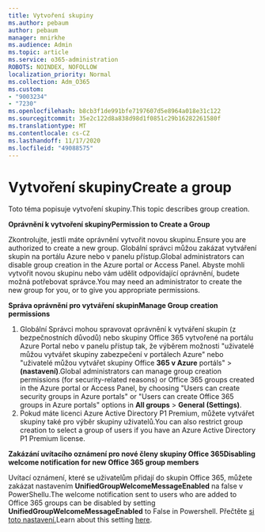 ```yaml
---
title: Vytvoření skupiny
ms.author: pebaum
author: pebaum
manager: mnirkhe
ms.audience: Admin
ms.topic: article
ms.service: o365-administration
ROBOTS: NOINDEX, NOFOLLOW
localization_priority: Normal
ms.collection: Adm_O365
ms.custom:
- "9003234"
- "7230"
ms.openlocfilehash: b8cb3f1de991bfe7197607d5e8964a018e31c122
ms.sourcegitcommit: 35e2c122d8a838d98d1f0851c29b16282261580f
ms.translationtype: MT
ms.contentlocale: cs-CZ
ms.lasthandoff: 11/17/2020
ms.locfileid: "49088575"
---
```

# <a name="create-a-group"></a><span data-ttu-id="33357-102">Vytvoření skupiny</span><span class="sxs-lookup"><span data-stu-id="33357-102">Create a group</span></span>

<span data-ttu-id="33357-103">Toto téma popisuje vytvoření skupiny.</span><span class="sxs-lookup"><span data-stu-id="33357-103">This topic describes group creation.</span></span>

<span data-ttu-id="33357-104">**Oprávnění k vytvoření skupiny**</span><span class="sxs-lookup"><span data-stu-id="33357-104">**Permission to Create a Group**</span></span>

<span data-ttu-id="33357-105">Zkontrolujte, jestli máte oprávnění vytvořit novou skupinu.</span><span class="sxs-lookup"><span data-stu-id="33357-105">Ensure you are authorized to create a new group.</span></span> <span data-ttu-id="33357-106">Globální správci můžou zakázat vytváření skupin na portálu Azure nebo v panelu přístup.</span><span class="sxs-lookup"><span data-stu-id="33357-106">Global administrators can disable group creation in the Azure portal or Access Panel.</span></span> <span data-ttu-id="33357-107">Abyste mohli vytvořit novou skupinu nebo vám udělit odpovídající oprávnění, budete možná potřebovat správce.</span><span class="sxs-lookup"><span data-stu-id="33357-107">You may need an administrator to create the new group for you, or to give you appropriate permissions.</span></span>

<span data-ttu-id="33357-108">**Správa oprávnění pro vytváření skupin**</span><span class="sxs-lookup"><span data-stu-id="33357-108">**Manage Group creation permissions**</span></span>

1. <span data-ttu-id="33357-109">Globální Správci mohou spravovat oprávnění k vytváření skupin (z bezpečnostních důvodů) nebo skupiny Office 365 vytvořené na portálu Azure Portal nebo v panelu přístup tak, že výběrem možnosti "uživatelé můžou vytvářet skupiny zabezpečení v portálech Azure" nebo "uživatelé můžou vytvářet skupiny Office **365 v Azure** portáls"  >  **(nastavení)**.</span><span class="sxs-lookup"><span data-stu-id="33357-109">Global administrators can manage group creation permissions (for security-related reasons) or Office 365 groups created in the Azure portal or Access Panel, by choosing "Users can create security groups in Azure portals" or "Users can create Office 365 groups in Azure portals" options in **All groups** > **General (Settings)**.</span></span>
2. <span data-ttu-id="33357-110">Pokud máte licenci Azure Active Directory P1 Premium, můžete vytvářet skupiny také pro výběr skupiny uživatelů.</span><span class="sxs-lookup"><span data-stu-id="33357-110">You can also restrict group creation to select a group of users if you have an Azure Active Directory P1 Premium license.</span></span>

<span data-ttu-id="33357-111">**Zakázání uvítacího oznámení pro nové členy skupiny Office 365**</span><span class="sxs-lookup"><span data-stu-id="33357-111">**Disabling welcome notification for new Office 365 group members**</span></span>

<span data-ttu-id="33357-112">Uvítací oznámení, které se uživatelům přidají do skupin Office 365, můžete zakázat nastavením **UnifiedGroupWelcomeMessageEnabled** na false v PowerShellu.</span><span class="sxs-lookup"><span data-stu-id="33357-112">The welcome notification sent to users who are added to Office 365 groups can be disabled by setting **UnifiedGroupWelcomeMessageEnabled** to False in Powershell.</span></span> <span data-ttu-id="33357-113">Přečtěte [si toto nastavení.](https://docs.microsoft.com/powershell/module/exchange/set-unifiedgroup?view=exchange-ps&preserve-view=true)</span><span class="sxs-lookup"><span data-stu-id="33357-113">Learn about this setting [here](https://docs.microsoft.com/powershell/module/exchange/set-unifiedgroup?view=exchange-ps&preserve-view=true).</span></span>

